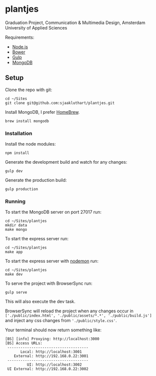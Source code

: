 # plantjes
Graduation Project, Communication &amp; Multimedia Design, Amsterdam University of Applied Sciences

Requirements:
* [Node.js](https://nodejs.org/en/)
* [Bower](http://bower.io/)
* [Gulp](http://gulpjs.com/)
* [MongoDB](https://www.mongodb.org/)

## Setup

Clone the repo with git:
```
cd ~/Sites
git clone git@github.com:sjaakluthart/plantjes.git
```

Install MongoDB, I prefer [HomeBrew](http://brew.sh/).
```
brew install mongodb
```

### Installation

Install the node modules:
```
npm install
```

Generate the development build and watch for any changes:
```
gulp dev
```

Generate the production build:
```
gulp production
```

### Running

To start the MongoDB server on port 27017 run:
```
cd ~/Sites/plantjes
mkdir data
make mongo
```

To start the express server run:
```
cd ~/Sites/plantjes
make app
```

To start the express server with [nodemon](https://www.npmjs.com/package/nodemon) run:
```
cd ~/Sites/plantjes
make dev
```

To serve the project with BrowserSync run:
```
gulp serve
```
This will also execute the dev task.

BrowserSync will reload the project when any changes occur in `['./public/index.html', './public/assets/*.*', './public/build.js']` and inject any css changes from `'./public/style.css'`.

Your terminal should now return something like:
```
[BS] [info] Proxying: http://localhost:3000
[BS] Access URLs:
 -------------------------------------
       Local: http://localhost:3001
    External: http://192.168.0.22:3001
 -------------------------------------
          UI: http://localhost:3002
 UI External: http://192.168.0.22:3002
```
